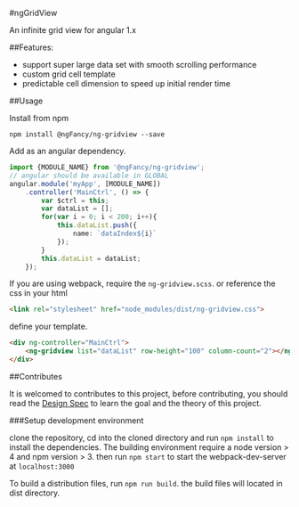 #ngGridView

An infinite grid view for angular 1.x

##Features:

- support super large data set with smooth scrolling performance
- custom grid cell template
- predictable cell dimension to speed up initial render time

##Usage

Install from npm

```
npm install @ngFancy/ng-gridview --save
```

Add as an angular dependency.

```Typescript
import {MODULE_NAME} from '@ngFancy/ng-gridview';
// angular should be available in GLOBAL
angular.module('myApp', [MODULE_NAME])
    .controller('MainCtrl', () => {
        var $ctrl = this;
        var dataList = [];
        for(var i = 0; i < 200; i++){
            this.dataList.push({
                name: `dataIndex${i}`
            });
        }
        this.dataList = dataList;
    });
```

If you are using webpack, require the `ng-gridview.scss`. or reference the css in your html

```html
<link rel="stylesheet" href="node_modules/dist/ng-gridview.css">
```

define your template.

```HTML
<div ng-controller="MainCtrl">
    <ng-gridview list="dataList" row-height="100" column-count="2"></ng-gridview>
</div>
```

##Contributes

It is welcomed to contributes to this project, before contributing, you should read the [Design Spec](design-spec.md) to learn
the goal and the theory of this project.

###Setup development environment

clone the repository, cd into the cloned directory and run `npm install` to install the dependencies. The building environment
require a node version > 4 and npm version > 3.
then run `npm start` to start the webpack-dev-server at `localhost:3000`

To build a distribution files, run `npm run build`. the build files will located in dist directory. 